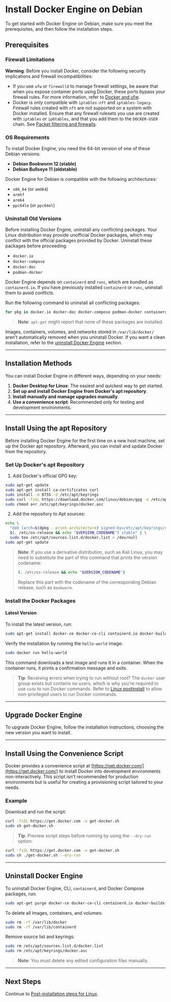# Install Docker Engine on Debian

To get started with Docker Engine on Debian, make sure you meet the prerequisites, and then follow the installation steps.

## Prerequisites

### Firewall Limitations

**Warning**: Before you install Docker, consider the following security implications and firewall incompatibilities:

- If you use `ufw` or `firewalld` to manage firewall settings, be aware that when you expose container ports using Docker, these ports bypass your firewall rules. For more information, refer to [Docker and ufw](https://docs.docker.com/network/iptables/).
- Docker is only compatible with `iptables-nft` and `iptables-legacy`. Firewall rules created with `nft` are not supported on a system with Docker installed. Ensure that any firewall rulesets you use are created with `iptables` or `ip6tables`, and that you add them to the `DOCKER-USER` chain. See [Packet filtering and firewalls](https://docs.docker.com/network/iptables/#docker-user-defined-chains).

### OS Requirements

To install Docker Engine, you need the 64-bit version of one of these Debian versions:

- **Debian Bookworm 12 (stable)**
- **Debian Bullseye 11 (oldstable)**

Docker Engine for Debian is compatible with the following architectures:

- `x86_64` (or `amd64`)
- `armhf`
- `arm64`
- `ppc64le` (or `ppc64el`)

### Uninstall Old Versions

Before installing Docker Engine, uninstall any conflicting packages. Your Linux distribution may provide unofficial Docker packages, which may conflict with the official packages provided by Docker. Uninstall these packages before proceeding:

- `docker.io`
- `docker-compose`
- `docker-doc`
- `podman-docker`

Docker Engine depends on `containerd` and `runc`, which are bundled as `containerd.io`. If you have previously installed `containerd` or `runc`, uninstall them to avoid conflicts.

Run the following command to uninstall all conflicting packages:

```bash
for pkg in docker.io docker-doc docker-compose podman-docker containerd runc; do sudo apt-get remove $pkg; done
```

> **Note**: `apt-get` might report that none of these packages are installed.

Images, containers, volumes, and networks stored in `/var/lib/docker/` aren't automatically removed when you uninstall Docker. If you want a clean installation, refer to the [uninstall Docker Engine](https://docs.docker.com/engine/install/linux-postinstall/) section.

---

## Installation Methods

You can install Docker Engine in different ways, depending on your needs:

1. **Docker Desktop for Linux**: The easiest and quickest way to get started.
2. **Set up and install Docker Engine from Docker's apt repository**.
3. **Install manually and manage upgrades manually**.
4. **Use a convenience script**: Recommended only for testing and development environments.

---

## Install Using the apt Repository

Before installing Docker Engine for the first time on a new host machine, set up the Docker apt repository. Afterward, you can install and update Docker from the repository.

### Set Up Docker's apt Repository

1. Add Docker's official GPG key:

  ```bash
  sudo apt-get update
  sudo apt-get install ca-certificates curl
  sudo install -m 0755 -d /etc/apt/keyrings
  sudo curl -fsSL https://download.docker.com/linux/debian/gpg -o /etc/apt/keyrings/docker.asc
  sudo chmod a+r /etc/apt/keyrings/docker.asc
  ```

2. Add the repository to Apt sources:

  ```bash
  echo \
    "deb [arch=$(dpkg --print-architecture) signed-by=/etc/apt/keyrings/docker.asc] https://download.docker.com/linux/debian \
    $(. /etc/os-release && echo "$VERSION_CODENAME") stable" | \
    sudo tee /etc/apt/sources.list.d/docker.list > /dev/null
  sudo apt-get update
  ```

  > **Note**: If you use a derivative distribution, such as Kali Linux, you may need to substitute the part of this command that prints the version codename:
  >
  > ```bash
  > (. /etc/os-release && echo "$VERSION_CODENAME")
  > ```
  >
  > Replace this part with the codename of the corresponding Debian release, such as `bookworm`.

### Install the Docker Packages

#### Latest Version

To install the latest version, run:

```bash
sudo apt-get install docker-ce docker-ce-cli containerd.io docker-buildx-plugin docker-compose-plugin
```

Verify the installation by running the `hello-world` image:

```bash
sudo docker run hello-world
```

This command downloads a test image and runs it in a container. When the container runs, it prints a confirmation message and exits.

> **Tip**: Receiving errors when trying to run without root? The `docker` user group exists but contains no users, which is why you’re required to use `sudo` to run Docker commands. Refer to [Linux postinstall](https://docs.docker.com/engine/install/linux-postinstall/) to allow non-privileged users to run Docker commands.

---

## Upgrade Docker Engine

To upgrade Docker Engine, follow the installation instructions, choosing the new version you want to install.

---

## Install Using the Convenience Script

Docker provides a convenience script at [https://get.docker.com/](https://get.docker.com/) to install Docker into development environments non-interactively. This script isn't recommended for production environments but is useful for creating a provisioning script tailored to your needs.

### Example

Download and run the script:

```bash
curl -fsSL https://get.docker.com -o get-docker.sh
sudo sh get-docker.sh
```

> **Tip**: Preview script steps before running by using the `--dry-run` option:

```bash
curl -fsSL https://get.docker.com -o get-docker.sh
sudo sh ./get-docker.sh --dry-run
```

---

## Uninstall Docker Engine

To uninstall Docker Engine, CLI, `containerd`, and Docker Compose packages, run:

```bash
sudo apt-get purge docker-ce docker-ce-cli containerd.io docker-buildx-plugin docker-compose-plugin docker-ce-rootless-extras
```

To delete all images, containers, and volumes:

```bash
sudo rm -rf /var/lib/docker
sudo rm -rf /var/lib/containerd
```

Remove source list and keyrings:

```bash
sudo rm /etc/apt/sources.list.d/docker.list
sudo rm /etc/apt/keyrings/docker.asc
```

> **Note**: You must delete any edited configuration files manually.

---

## Next Steps

Continue to [Post-installation steps for Linux](https://docs.docker.com/engine/install/linux-postinstall/).
